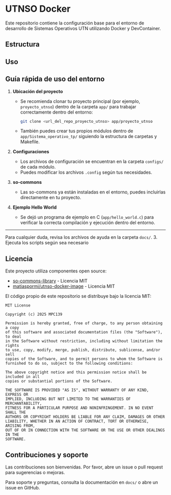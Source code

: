 # UTNSO Docker

Este repositorio contiene la configuración base para el entorno de desarrollo de Sistemas Operativos UTN utilizando Docker y DevContainer.

## Estructura


## Uso
## Guía rápida de uso del entorno

1. **Ubicación del proyecto**
	- Se recomienda clonar tu proyecto principal (por ejemplo, `proyecto_utnso`) dentro de la carpeta `app/` para trabajar correctamente dentro del entorno:
	  ```sh
	  git clone <url_del_repo_proyecto_utnso> app/proyecto_utnso
	  ```
	- También puedes crear tus propios módulos dentro de `app/Sistema_operativo_tp/` siguiendo la estructura de carpetas y Makefile.

2. **Configuraciones**
	- Los archivos de configuración se encuentran en la carpeta `configs/` de cada módulo.
	- Puedes modificar los archivos `.config` según tus necesidades.

3. **so-commons**
	- Las so-commons ya están instaladas en el entorno, puedes incluirlas directamente en tu proyecto.

4. **Ejemplo Hello World**
	- Se dejó un programa de ejemplo en C (`app/hello_world.c`) para verificar la correcta compilación y ejecución dentro del entorno.

---
Para cualquier duda, revisa los archivos de ayuda en la carpeta `docs/`.
3. Ejecuta los scripts según sea necesario

## Licencia

Este proyecto utiliza componentes open source:

- [so-commons-library](https://github.com/sisoputnfrba/so-commons-library) - Licencia MIT
- [matiaspormi/utnso-docker-image](https://hub.docker.com/r/matiaspormi/utnso-docker-image) - Licencia MIT

El código propio de este repositorio se distribuye bajo la licencia MIT:

```
MIT License

Copyright (c) 2025 MPC139

Permission is hereby granted, free of charge, to any person obtaining a copy
of this software and associated documentation files (the "Software"), to deal
in the Software without restriction, including without limitation the rights
to use, copy, modify, merge, publish, distribute, sublicense, and/or sell
copies of the Software, and to permit persons to whom the Software is
furnished to do so, subject to the following conditions:

The above copyright notice and this permission notice shall be included in all
copies or substantial portions of the Software.

THE SOFTWARE IS PROVIDED "AS IS", WITHOUT WARRANTY OF ANY KIND, EXPRESS OR
IMPLIED, INCLUDING BUT NOT LIMITED TO THE WARRANTIES OF MERCHANTABILITY,
FITNESS FOR A PARTICULAR PURPOSE AND NONINFRINGEMENT. IN NO EVENT SHALL THE
AUTHORS OR COPYRIGHT HOLDERS BE LIABLE FOR ANY CLAIM, DAMAGES OR OTHER
LIABILITY, WHETHER IN AN ACTION OF CONTRACT, TORT OR OTHERWISE, ARISING FROM,
OUT OF OR IN CONNECTION WITH THE SOFTWARE OR THE USE OR OTHER DEALINGS IN THE
SOFTWARE.
```

## Contribuciones y soporte

Las contribuciones son bienvenidas. Por favor, abre un issue o pull request para sugerencias o mejoras.

Para soporte y preguntas, consulta la documentación en `docs/` o abre un issue en GitHub.
